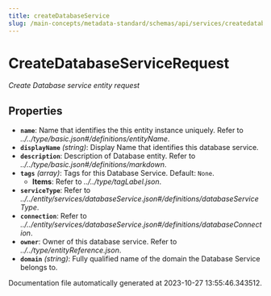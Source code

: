 ```yaml
---
title: createDatabaseService
slug: /main-concepts/metadata-standard/schemas/api/services/createdatabaseservice
---
```


# CreateDatabaseServiceRequest

*Create Database service entity request*

## Properties

- **`name`**: Name that identifies the this entity instance uniquely. Refer to *../../type/basic.json#/definitions/entityName*.
- **`displayName`** *(string)*: Display Name that identifies this database service.
- **`description`**: Description of Database entity. Refer to *../../type/basic.json#/definitions/markdown*.
- **`tags`** *(array)*: Tags for this Database Service. Default: `None`.
  - **Items**: Refer to *../../type/tagLabel.json*.
- **`serviceType`**: Refer to *../../entity/services/databaseService.json#/definitions/databaseServiceType*.
- **`connection`**: Refer to *../../entity/services/databaseService.json#/definitions/databaseConnection*.
- **`owner`**: Owner of this database service. Refer to *../../type/entityReference.json*.
- **`domain`** *(string)*: Fully qualified name of the domain the Database Service belongs to.


Documentation file automatically generated at 2023-10-27 13:55:46.343512.
